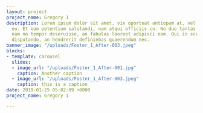 ```yaml
---
layout: project
project_name: Gregory 1
description: Lorem ipsum dolor sit amet, vix oporteat antiopam at, vel paulo signiferumque
  eu. Et eam petentium salutandi, nam atqui officiis cu. No duo tantas voluptatum,
  nam no tempor deseruisse, an fabulas laoreet adipisci eam. Qui in scripta ceteros
  disputando, an hendrerit definiebas quaerendum nec.
banner_image: "/uploads/Foster_1_After-003.jpeg"
blocks:
- template: carousel
  slides:
  - image_url: "/uploads/Foster_1_After-001.jpg"
    caption: Another caption
  - image_url: "/uploads/Foster_1_After-003.jpeg"
    caption: this is a caption
date: 2019-01-25 05:02:09 +0000
project_name: Gregory 1

---
```

